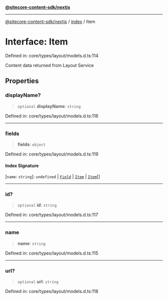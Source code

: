 [**@sitecore-content-sdk/nextjs**](../../README.md)

***

[@sitecore-content-sdk/nextjs](../../README.md) / [index](../README.md) / Item

# Interface: Item

Defined in: core/types/layout/models.d.ts:114

Content data returned from Layout Service

## Properties

### displayName?

> `optional` **displayName**: `string`

Defined in: core/types/layout/models.d.ts:116

***

### fields

> **fields**: `object`

Defined in: core/types/layout/models.d.ts:119

#### Index Signature

\[`name`: `string`\]: `undefined` \| [`Field`](Field.md) \| [`Item`](Item.md) \| [`Item`](Item.md)[]

***

### id?

> `optional` **id**: `string`

Defined in: core/types/layout/models.d.ts:117

***

### name

> **name**: `string`

Defined in: core/types/layout/models.d.ts:115

***

### url?

> `optional` **url**: `string`

Defined in: core/types/layout/models.d.ts:118
